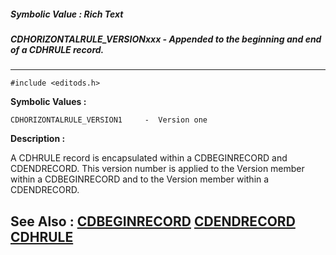 ##### Symbolic Value : Rich Text
##### CDHORIZONTALRULE_VERSIONxxx - Appended to the beginning and end of a CDHRULE record.
---
```
#include <editods.h>
```

**Symbolic Values :**

	CDHORIZONTALRULE_VERSION1	  -  Version one


**Description :**

A CDHRULE record is encapsulated within a CDBEGINRECORD and CDENDRECORD.  This version number is applied to the Version member within a CDBEGINRECORD and to the Version member within a CDENDRECORD.


**See Also :**
[CDBEGINRECORD](/domino-c-api-docs/reference/Data/CDBEGINRECORD)
[CDENDRECORD](/domino-c-api-docs/reference/Data/CDENDRECORD)
[CDHRULE](/domino-c-api-docs/reference/Data/CDHRULE)
---
